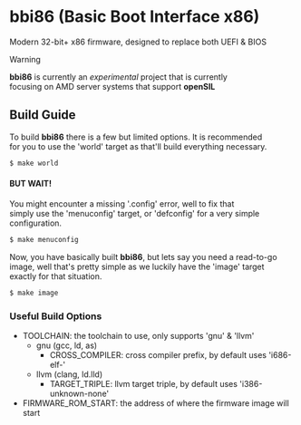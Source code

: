 # bbi86 (Basic Boot Interface x86)
Modern 32-bit+ x86 firmware, designed to replace both UEFI &amp; BIOS

> [!WARNING]
> **bbi86** is currently an *experimental* project that is currently \
> focusing on AMD server systems that support **openSIL**

## Build Guide
To build **bbi86** there is a few but limited options. It is recommended \
for you to use the 'world' target as that'll build everything necessary.
```bash
$ make world
```
#### BUT WAIT!
You might encounter a missing '.config' error, well to fix that \
simply use the 'menuconfig' target, or 'defconfig' for a very simple configuration.
```bash
$ make menuconfig
```
Now, you have basically built **bbi86**, but lets say you need a read-to-go \
image, well that's pretty simple as we luckily have the 'image' target \
exactly for that situation.
```bash
$ make image
```
### Useful Build Options
- TOOLCHAIN: the toolchain to use, only supports 'gnu' & 'llvm'
  - gnu (gcc, ld, as)
      - CROSS_COMPILER: cross compiler prefix, by default uses 'i686-elf-'
  - llvm (clang, ld.lld)
      - TARGET_TRIPLE: llvm target triple, by default uses 'i386-unknown-none'
- FIRMWARE_ROM_START: the address of where the firmware image will start
